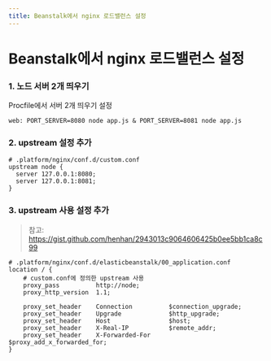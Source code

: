 ```yaml
---
title: Beanstalk에서 nginx 로드밸런스 설정
---
```


# Beanstalk에서 nginx 로드밸런스 설정

### 1. 노드 서버 2개 띄우기

Procfile에서 서버 2개 띄우기 설정

```
web: PORT_SERVER=8080 node app.js & PORT_SERVER=8081 node app.js
```

### 2. upstream 설정 추가

```
# .platform/nginx/conf.d/custom.conf
upstream node {
  server 127.0.0.1:8080;
  server 127.0.0.1:8081;
}
```

### 3. upstream 사용 설정 추가

> 참고: https://gist.github.com/henhan/2943013c9064606425b0ee5bb1ca8c99

```
# .platform/nginx/conf.d/elasticbeanstalk/00_application.conf
location / {
    # custom.conf에 정의한 upstream 사용
    proxy_pass          http://node;
    proxy_http_version  1.1;

    proxy_set_header    Connection          $connection_upgrade;
    proxy_set_header    Upgrade             $http_upgrade;
    proxy_set_header    Host                $host;
    proxy_set_header    X-Real-IP           $remote_addr;
    proxy_set_header    X-Forwarded-For     $proxy_add_x_forwarded_for;
}
```

